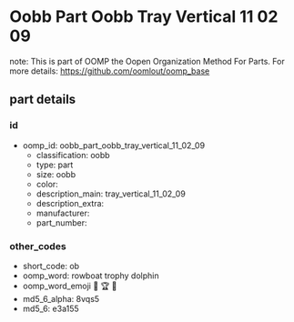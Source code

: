 # Oobb Part Oobb Tray Vertical 11 02 09  

note: This is part of OOMP the Oopen Organization Method For Parts. For more details: https://github.com/oomlout/oomp_base

##  part details





### id
* oomp_id: oobb_part_oobb_tray_vertical_11_02_09
  * classification: oobb
  * type: part
  * size: oobb
  * color: 
  * description_main: tray_vertical_11_02_09
  * description_extra: 
  * manufacturer: 
  * part_number: 

### other_codes
* short_code: ob
* oomp_word: rowboat trophy dolphin
* oomp_word_emoji :rowboat: :trophy: :dolphin:
* md5_6_alpha: 8vqs5
* md5_6: e3a155
